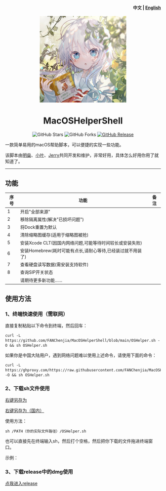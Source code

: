 <h4 align="right"><strong>中文</strong> | <a href="https://github.com/FANChenjia/MacOSHelperShell/blob/main/README_EN.md">English</a></h4>
<p align="center">
    <img src="./assets/logo1.jpg" width=280/>
</p>
<h1 align="center">MacOSHelperShell</h1>
<div align="center">   
  <img src="https://img.shields.io/github/stars/FANChenjia/MacOSHelperShell?label=Stars" alt="GitHub Stars"/>
  <img src="https://img.shields.io/github/forks/FANChenjia/MacOSHelperShell?label=Forks" alt="GitHub Forks"/> 
  <a href="https://github.com/FANChenjia/MacOSHelperShell/releases" target="_blank">
    <img src="https://img.shields.io/github/v/release/FANChenjia/MacOSHelperShell?display_name=tag" alt="GitHub Release"/></a>
</div>




一款简单易用的macOS帮助脚本，可以便捷的实现一些功能。

该脚本由[明燊](https://github.com/FANChenjia)、[小叶](https://github.com/yeenjie123456)、[Jerry](https://github.com/Jerry-XU1010)共同开发和维护，非常好用，具体怎么好用你用了就知道了。

---

## 功能

| 序号 | 功能                                                       | 备注 |
| ---- | ---------------------------------------------------------- | ---- |
| 1    | 开启"全部来源"                                             |      |
| 2    | 移除隔离属性(解决"已损坏问题")                             |      |
| 3    | 将Dock重置为默认                                           |      |
| 4    | 清除缩略图缓存(适用于缩略图被抢)                           |      |
| 5    | 安装Xcode CLT(因国内网络问题,可能等待时间较长或安装失败)   |      |
| 6    | 安装Homebrew(耗时可能有点长,请耐心等待,已经装过就不用装了) |      |
| 7    | 查看硬盘读写数据(需安装支持软件)                           |      |
| 8    | 查询SIP开关状态                                            |      |
|      | 请期待更多新功能……                                       |      |



## 使用方法

### 1、终端快速使用（需联网）

直接复制粘贴以下命令到终端，然后回车：

```shell
curl -L https://github.com/FANChenjia/MacOSHelperShell/blob/main/OSHelper.sh -O && sh OSHelper.sh
```

如果你是中国大陆用户，遇到网络问题难以使用上述命令，请使用下面的命令：

```shell
curl -L https://ghproxy.com/https://raw.githubusercontent.com/FANChenjia/MacOSHelperShell/main/OSHelper.sh -O && sh OSHelper.sh
```

### 2、下载sh文件使用
[右键另存为](https://raw.githubusercontent.com/FANChenjia/MacOSHelperShell/main/OSHelper.sh)

[右键另存为（国内）](https://ghproxy.com/https://raw.githubusercontent.com/FANChenjia/MacOSHelperShell/main/OSHelper.sh)

使用方法：

```shell
sh /PATH（你的实际文件路径）/OSHelper.sh
```

也可以直接先在终端输入sh，然后打个空格，然后把你下载的文件拖进终端窗口。

示例：

### 3、下载release中的dmg使用

[点我进入release](https://github.com/FANChenjia/MacOSHelperShell/releases)

